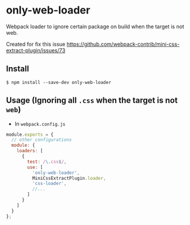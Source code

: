 # only-web-loader
Webpack loader to ignore certain package on build when the target is not web.

Created for fix this issue https://github.com/webpack-contrib/mini-css-extract-plugin/issues/73

## Install

```
$ npm install --save-dev only-web-loader
```

## Usage (Ignoring all `.css` when the target is not `web`)

- In `webpack.config.js`

```js
module.exports = {
  // other configurations
  module: {
    loaders: [
      { 
        test: /\.css$/, 
        use: [
          'only-web-loader',
          MiniCssExtractPlugin.loader,
          'css-loader',
          //...
        ]
      }
    ]
  }
};
```

